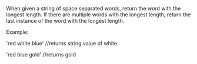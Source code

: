 When given a string of space separated words, return the word with the longest length.  If there are multiple words with the longest length, return the last instance of the word with the longest length.


Example: 

'red white blue' //returns string value of white


'red blue gold' //returns gold